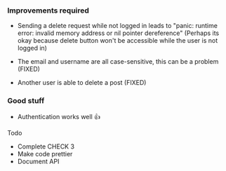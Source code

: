 ### Improvements required

- Sending a delete request while not logged in leads to
  "panic: runtime error: invalid memory address or nil pointer dereference"
  (Perhaps its okay because delete button won't be accessible while the user is not logged in)

- The email and username are all case-sensitive, this can be a problem (FIXED)

- Another user is able to delete a post (FIXED)

### Good stuff

- Authentication works well 👍

Todo

- Complete CHECK 3
- Make code prettier
- Document API
